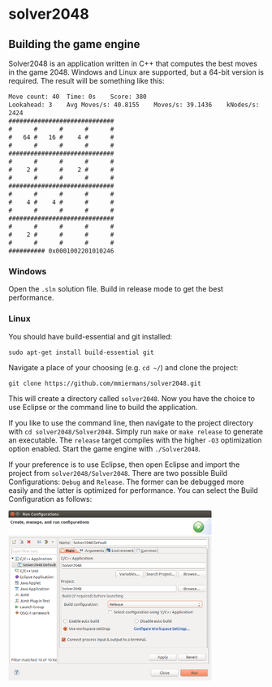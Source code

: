 solver2048
==========

## Building the game engine

Solver2048 is an application written in C++ that computes the best moves in the game 2048. Windows and Linux are supported, but a 64-bit version is required. The result will be something like this:

```
Move count: 40	Time: 0s 	Score: 380
Lookahead: 3	Avg Moves/s: 40.8155	Moves/s: 39.1436	kNodes/s: 2424
#############################
#      #      #      #      #
#   64 #   16 #    4 #      #
#      #      #      #      #
#############################
#      #      #      #      #
#    2 #      #    2 #      #
#      #      #      #      #
#############################
#      #      #      #      #
#    4 #    4 #      #      #
#      #      #      #      #
#############################
#      #      #      #      #
#    2 #      #      #      #
#      #      #      #      #
########## 0x0001002201010246
```

### Windows

Open the `.sln` solution file. Build in release mode to get the best performance.

### Linux

You should have build-essential and git installed:

```
sudo apt-get install build-essential git
```

Navigate a place of your choosing (e.g. `cd ~/`) and clone the project:

```
git clone https://github.com/mmiermans/solver2048.git
```

This will create a directory called `solver2048`. Now you have the choice to use Eclipse or the command line to build the application.

If you like to use the command line, then navigate to the project directory with `cd solver2048/Solver2048`. Simply run `make` or `make release` to generate an executable. The `release` target compiles with the higher `-O3` optimization option enabled. Start the game engine with `./Solver2048`.

If your preference is to use Eclipse, then open Eclipse and import the project from `solver2048/Solver2048`. There are two possible Build Configurations: `Debug` and `Release`. The former can be debugged more easily and the latter is optimized for performance. You can select the Build Configuration as follows:

<img src="https://raw.githubusercontent.com/mmiermans/solver2048/master/doc/eclipse_build_configurations_dialog.png" alt="Eclipse Build configuration" width="400px"/>
